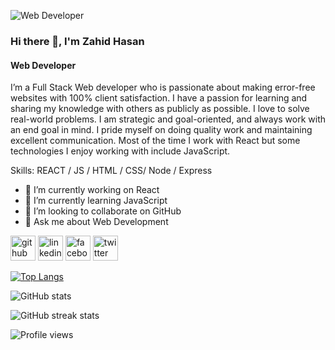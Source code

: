 ![Web Developer](https://scontent.fdac7-1.fna.fbcdn.net/v/t31.18172-8/21686956_1962757744004696_4775336314117417139_o.jpg?_nc_cat=108&ccb=1-7&_nc_sid=174925&_nc_ohc=O_7F3YhXdPUAX-KU4ri&_nc_ht=scontent.fdac7-1.fna&oh=00_AfDtJW2mI5KA4FWw3gnEbyubdUHRkmD76ILS8DMArMfIdA&oe=63A07798)

### Hi there 👋, I'm Zahid Hasan
#### Web Developer

I’m a Full Stack Web developer who is passionate about making error-free websites with 100% client satisfaction. I have a passion for learning and sharing my knowledge with others as publicly as possible. I love to solve real-world problems. I am strategic and goal-oriented, and always work with an end goal in mind. I pride myself on doing quality work and maintaining excellent communication. Most of the time I work with React but some technologies I enjoy working with include JavaScript.

Skills:  REACT / JS / HTML / CSS/ Node / Express 

- 🔭 I’m currently working on React 
- 🌱 I’m currently learning JavaScript 
- 👯 I’m looking to collaborate on GitHub 
- 💬 Ask me about Web Development 


[<img src='https://cdn.jsdelivr.net/npm/simple-icons@3.0.1/icons/github.svg' alt='github' height='40'>](https://github.com/zahidupm)  [<img src='https://cdn.jsdelivr.net/npm/simple-icons@3.0.1/icons/linkedin.svg' alt='linkedin' height='40'>](https://www.linkedin.com/in/zahidhasanbd121/)  [<img src='https://cdn.jsdelivr.net/npm/simple-icons@3.0.1/icons/facebook.svg' alt='facebook' height='40'>](https://www.facebook.com/zahidhasanbd121)  [<img src='https://cdn.jsdelivr.net/npm/simple-icons@3.0.1/icons/twitter.svg' alt='twitter' height='40'>](https://twitter.com/zahidhasanbd121)  

[![Top Langs](https://github-readme-stats.vercel.app/api/top-langs/?username=zahidupm)](https://github.com/anuraghazra/github-readme-stats)

![GitHub stats](https://github-readme-stats.vercel.app/api?username=zahidupm&show_icons=true&count_private=true)  

![GitHub streak stats](https://github-readme-streak-stats.herokuapp.com/?user=zahidupm)  

![Profile views](https://gpvc.arturio.dev/zahidupm)  
